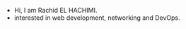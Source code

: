 - Hi, I am Rachid EL HACHIMI.
- interested in web development, networking and DevOps.

<!---
Rel-hach/Rel-hach is a ✨ special ✨ repository because its `README.md` (this file) appears on your GitHub profile.
You can click the Preview link to take a look at your changes.
--->
